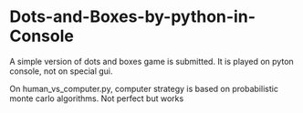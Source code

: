 # Dots-and-Boxes-by-python-in-Console
 A simple version  of   dots  and  boxes  game  is  submitted. It is played  on pyton  console, not on  special gui. 

On  human_vs_computer.py,   computer strategy is   based  on  probabilistic  monte carlo algorithms. Not  perfect  but works 
